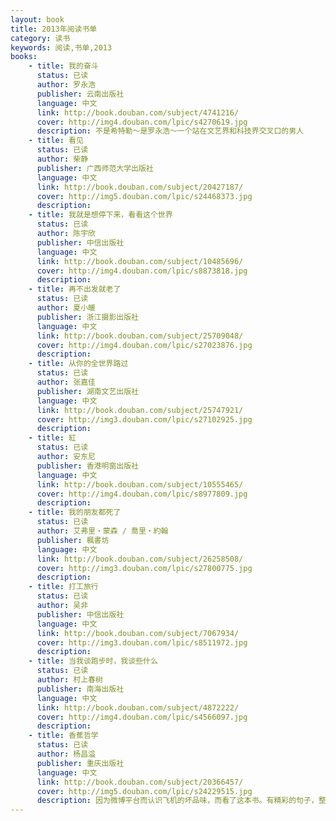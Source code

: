 ```yaml
---
layout: book
title: 2013年阅读书单
category: 读书
keywords: 阅读,书单,2013
books: 
    - title: 我的奋斗
      status: 已读
      author: 罗永浩
      publisher: 云南出版社
      language: 中文
      link: http://book.douban.com/subject/4741216/
      cover: http://img4.douban.com/lpic/s4270619.jpg
      description: 不是希特勒～是罗永浩～一个站在文艺界和科技界交叉口的男人
    - title: 看见
      status: 已读
      author: 柴静
      publisher: 广西师范大学出版社
      language: 中文
      link: http://book.douban.com/subject/20427187/
      cover: http://img5.douban.com/lpic/s24468373.jpg
      description: 
    - title: 我就是想停下来，看看这个世界
      status: 已读
      author: 陈宇欣 
      publisher: 中信出版社
      language: 中文
      link: http://book.douban.com/subject/10485696/
      cover: http://img4.douban.com/lpic/s8873818.jpg
      description: 
    - title: 再不出发就老了
      status: 已读
      author: 夏小暖 
      publisher: 浙江摄影出版社
      language: 中文
      link: http://book.douban.com/subject/25709048/
      cover: http://img4.douban.com/lpic/s27023876.jpg
      description: 
    - title: 从你的全世界路过
      status: 已读
      author: 张嘉佳
      publisher: 湖南文艺出版社
      language: 中文
      link: http://book.douban.com/subject/25747921/
      cover: http://img3.douban.com/lpic/s27102925.jpg
      description: 
    - title: 紅
      status: 已读
      author: 安东尼
      publisher: 香港明窗出版社
      language: 中文
      link: http://book.douban.com/subject/10555465/
      cover: http://img4.douban.com/lpic/s8977809.jpg
      description: 
    - title: 我的朋友都死了
      status: 已读
      author: 艾弗里‧蒙森‭ / 喬里‧約翰
      publisher: 楓書坊
      language: 中文
      link: http://book.douban.com/subject/26258508/
      cover: http://img3.douban.com/lpic/s27800775.jpg
      description: 
    - title: 打工旅行
      status: 已读
      author: 吴非
      publisher: 中信出版社
      language: 中文
      link: http://book.douban.com/subject/7067934/
      cover: http://img3.douban.com/lpic/s8511972.jpg
      description: 
    - title: 当我谈跑步时，我谈些什么
      status: 已读
      author: 村上春树
      publisher: 南海出版社
      language: 中文
      link: http://book.douban.com/subject/4872222/
      cover: http://img4.douban.com/lpic/s4566097.jpg
      description: 
    - title: 香蕉哲学
      status: 已读
      author: 杨昌溢
      publisher: 重庆出版社
      language: 中文
      link: http://book.douban.com/subject/20366457/
      cover: http://img5.douban.com/lpic/s24229515.jpg
      description: 因为微博平台而认识飞机的坏品味，而看了这本书。有精彩的句子，整书虽略显矫情，但也许也是作者真性情流露。
---
```

